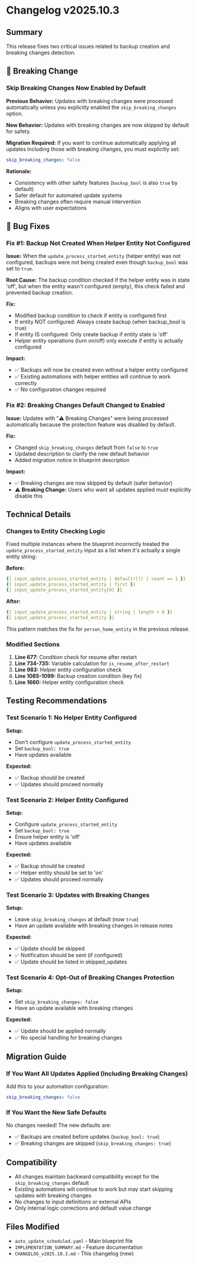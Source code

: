 # Changelog v2025.10.3

## Summary
This release fixes two critical issues related to backup creation and breaking changes detection.

## 🔴 Breaking Change

### Skip Breaking Changes Now Enabled by Default

**Previous Behavior:** Updates with breaking changes were processed automatically unless you explicitly enabled the `skip_breaking_changes` option.

**New Behavior:** Updates with breaking changes are now skipped by default for safety.

**Migration Required:** If you want to continue automatically applying all updates including those with breaking changes, you must explicitly set:
```yaml
skip_breaking_changes: false
```

**Rationale:** 
- Consistency with other safety features (`backup_bool` is also `true` by default)
- Safer default for automated update systems
- Breaking changes often require manual intervention
- Aligns with user expectations

## 🐛 Bug Fixes

### Fix #1: Backup Not Created When Helper Entity Not Configured

**Issue:** When the `update_process_started_entity` (helper entity) was not configured, backups were not being created even though `backup_bool` was set to `true`.

**Root Cause:** The backup condition checked if the helper entity was in state 'off', but when the entity wasn't configured (empty), this check failed and prevented backup creation.

**Fix:**
- Modified backup condition to check if entity is configured first
- If entity NOT configured: Always create backup (when backup_bool is true)
- If entity IS configured: Only create backup if entity state is 'off'
- Helper entity operations (turn on/off) only execute if entity is actually configured

**Impact:** 
- ✅ Backups will now be created even without a helper entity configured
- ✅ Existing automations with helper entities will continue to work correctly
- ✅ No configuration changes required

### Fix #2: Breaking Changes Default Changed to Enabled

**Issue:** Updates with "⚠️ Breaking Changes" were being processed automatically because the protection feature was disabled by default.

**Fix:**
- Changed `skip_breaking_changes` default from `false` to `true`
- Updated description to clarify the new default behavior
- Added migration notice in blueprint description

**Impact:**
- ✅ Breaking changes are now skipped by default (safer behavior)
- ⚠️ **Breaking Change:** Users who want all updates applied must explicitly disable this

## Technical Details

### Changes to Entity Checking Logic

Fixed multiple instances where the blueprint incorrectly treated the `update_process_started_entity` input as a list when it's actually a single entity string:

**Before:**
```yaml
{{ input_update_process_started_entity | default([]) | count == 1 }}
{{ input_update_process_started_entity | first }}
{{ input_update_process_started_entity[0] }}
```

**After:**
```yaml
{{ input_update_process_started_entity | string | length > 0 }}
{{ input_update_process_started_entity }}
```

This pattern matches the fix for `person_home_entity` in the previous release.

### Modified Sections

1. **Line 677:** Condition check for resume after restart
2. **Line 734-735:** Variable calculation for `is_resume_after_restart`
3. **Line 983:** Helper entity configuration check
4. **Line 1085-1099:** Backup creation condition (key fix)
5. **Line 1660:** Helper entity configuration check

## Testing Recommendations

### Test Scenario 1: No Helper Entity Configured
**Setup:**
- Don't configure `update_process_started_entity`
- Set `backup_bool: true`
- Have updates available

**Expected:**
- ✅ Backup should be created
- ✅ Updates should proceed normally

### Test Scenario 2: Helper Entity Configured
**Setup:**
- Configure `update_process_started_entity`
- Set `backup_bool: true`
- Ensure helper entity is 'off'
- Have updates available

**Expected:**
- ✅ Backup should be created
- ✅ Helper entity should be set to 'on'
- ✅ Updates should proceed normally

### Test Scenario 3: Updates with Breaking Changes
**Setup:**
- Leave `skip_breaking_changes` at default (now `true`)
- Have an update available with breaking changes in release notes

**Expected:**
- ✅ Update should be skipped
- ✅ Notification should be sent (if configured)
- ✅ Update should be listed in skipped_updates

### Test Scenario 4: Opt-Out of Breaking Changes Protection
**Setup:**
- Set `skip_breaking_changes: false`
- Have an update available with breaking changes

**Expected:**
- ✅ Update should be applied normally
- ✅ No special handling for breaking changes

## Migration Guide

### If You Want All Updates Applied (Including Breaking Changes)

Add this to your automation configuration:
```yaml
skip_breaking_changes: false
```

### If You Want the New Safe Defaults

No changes needed! The new defaults are:
- ✅ Backups are created before updates (`backup_bool: true`)
- ✅ Breaking changes are skipped (`skip_breaking_changes: true`)

## Compatibility

- All changes maintain backward compatibility except for the `skip_breaking_changes` default
- Existing automations will continue to work but may start skipping updates with breaking changes
- No changes to input definitions or external APIs
- Only internal logic corrections and default value change

## Files Modified

- `auto_update_scheduled.yaml` - Main blueprint file
- `IMPLEMENTATION_SUMMARY.md` - Feature documentation
- `CHANGELOG_v2025.10.3.md` - This changelog (new)
